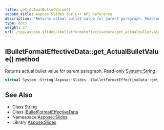```yaml
---
title: get_ActualBulletValue()
second_title: Aspose.Slides for C++ API Reference
description: "Returns actual bullet value for parent paragraph. Read-only System::String."
type: docs
weight: 27
url: /cpp/aspose.slides/ibulletformateffectivedata/get_actualbulletvalue/
---
```

## IBulletFormatEffectiveData::get_ActualBulletValue() method


Returns actual bullet value for parent paragraph. Read-only [System::String](../../../system/string/).

```cpp
virtual System::String Aspose::Slides::IBulletFormatEffectiveData::get_ActualBulletValue()=0
```

## See Also

* Class [String](../../system/string/)
* Class [IBulletFormatEffectiveData](./)
* Namespace [Aspose::Slides](../)
* Library [Aspose.Slides](../../)